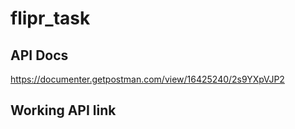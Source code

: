 # flipr_task

## API Docs
https://documenter.getpostman.com/view/16425240/2s9YXpVJP2

## Working API link
